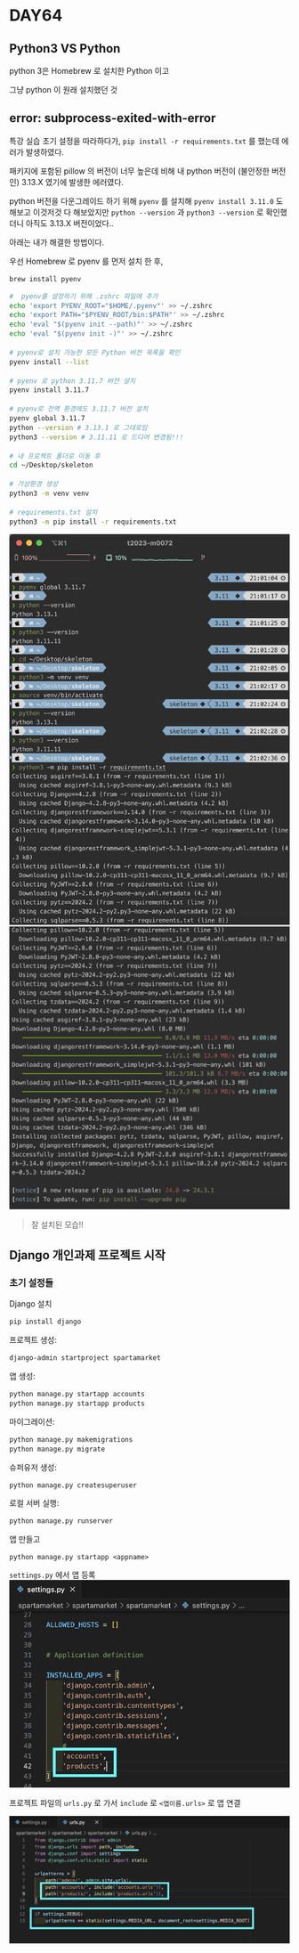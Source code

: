 # DAY64

## Python3 VS Python
python 3은 Homebrew 로 설치한 Python 이고

그냥 python 이 원래 설치했던 것

## error: subprocess-exited-with-error

특강 실습 초기 설정을 따라하다가, `pip install -r requirements.txt` 를 했는데 에러가 발생하였다.

패키지에 포함된 pillow 의 버전이 너무 높은데 비해 내 python 버전이 (불안정한 버전인) 3.13.X 였기에 발생한 에러였다.

python 버전을 다운그레이드 하기 위해 `pyenv` 를 설치해 `pyenv install 3.11.0` 도 해보고 이것저것 다 해보았지만 `python --version` 과 `python3 --version` 로 확인했더니 아직도 3.13.X 버전이었다..

아래는 내가 해결한 방법이다.

우선 Homebrew 로 pyenv 를 먼저 설치 한 후,
```bash
brew install pyenv
```

```bash
#  pyenv를 설정하기 위해 .zshrc 파일에 추가
echo 'export PYENV_ROOT="$HOME/.pyenv"' >> ~/.zshrc
echo 'export PATH="$PYENV_ROOT/bin:$PATH"' >> ~/.zshrc
echo 'eval "$(pyenv init --path)"' >> ~/.zshrc
echo 'eval "$(pyenv init -)"' >> ~/.zshrc

# pyenv로 설치 가능한 모든 Python 버전 목록을 확인
pyenv install --list

# pyenv 로 python 3.11.7 버전 설치
pyenv install 3.11.7

# pyenv로 전역 환경에도 3.11.7 버전 설치
pyenv global 3.11.7
python --version # 3.13.1 로 그대로임
python3 --version # 3.11.11 로 드디어 변경됨!!!

# 내 프로젝트 폴더로 이동 후
cd ~/Desktop/skeleton

# 가상환경 생성
python3 -m venv venv

# requirements.txt 설치
python3 -m pip install -r requirements.txt
```


![](/img/241223_error_solve.png)
![](/img/241223_error_solve2.png)
>  잘 설치된 모습!!




## Django 개인과제 프로젝트 시작
### 초기 설정들
Django 설치
```bash
pip install django
```


프로젝트 생성:
```bash
django-admin startproject spartamarket
```

앱 생성:
```bash
python manage.py startapp accounts
python manage.py startapp products
```


마이그레이션:
```bash
python manage.py makemigrations
python manage.py migrate
```


슈퍼유저 생성:
```bash
python manage.py createsuperuser
```


로컬 서버 실행:
```bash
python manage.py runserver
```


앱 만들고
```
python manage.py startapp <appname>
```
`settings.py` 에서 앱 등록 
![](/img/241223_installed_apps.png)


프로젝트 파일의 `urls.py` 로 가서 `include` 로  `<앱이름.urls>` 로 앱 연결

![](/img/241223_urls_py.png)

